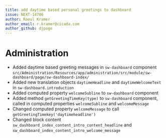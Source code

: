 ```yaml
---
title: add daytime based personal greetings to dashboard
issue: NEXT-14706
author: Raoul Kramer
author_email: r.kramer@cicada.com 
author_github: djpogo
---
```

# Administration
* Added daytime based greeting messages in `sw-dashboard` component `src/Administration/Resources/app/administration/src/module/sw-dashboard/page/sw-dashboard-index/`
* Added new translation objects `daytimeHeadline` and `daytimeWelcomeText` in `sw-dashboard.introduction`
* Added computed property `welcomeSubline` to `sw-dashboard` component
* Added method `getGreetingTimeKey(type)` to `sw-dashboard` component, called in computed properties `welcomeSubline` and `welcomeMessage`
* Changed computed property `welcomeMessage` to call `getGreetingTimekey('daytimeheadline')`
* Changed block content `sw_dashboard_index_content_intro_content_headline` and `sw_dashboard_index_content_intro_welcome_message`
